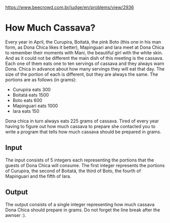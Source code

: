 https://www.beecrowd.com.br/judge/en/problems/view/2936

# How Much Cassava?

Every year in April, the Curupira, Boitatá, the pink Boto (this one in his man
form, as Dona Chica likes it better), Mapinguari and Iara meet at Dona Chica
to remember their moments with Mani, the beautiful girl with the white skin.
And as it could not be different the main dish of this meeting is the cassava.
Each one of them eats one to ten servings of cassava and they always warn
Dona. Chica in advance about how many servings they will eat that day. The
size of the portion of each is different, but they are always the same. The
portions are as follows (in grams):

- Curupira eats 300
- Boitatá eats 1500
- Boto eats 600
- Mapinguari eats 1000
- Iara eats 150

Dona chica in turn always eats 225 grams of cassava. Tired of every year
having to figure out how much cassava to prepare she contacted you to write a
program that tells how much cassava should be prepared in grams.

## Input

The input consists of 5 integers each representing the portions that the
guests of Dona Chica will consume. The first integer represents the portions
of Curupira, the second of Boitatá, the third of Boto, the fourth of
Mapinguari and the fifth of Iara.

## Output

The output consists of a single integer representing how much cassava Dona
Chica should prepare in grams. Do not forget the line break after the awnser
:).
